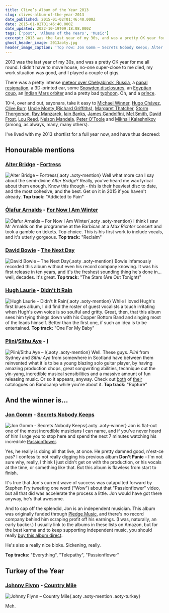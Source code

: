 ```yaml
---
title: Clive’s Album of the Year 2013
slug: clives-album-of-the-year-2013
date_published: 2015-01-02T01:46:40.000Z
date: 2015-01-02T01:46:40.000Z
date_updated: 2022-10-19T09:18:08.000Z
tags: ['post', 'Albums of the Years', 'Music']
excerpt: 2013 was the last year of my 30s, and was a pretty OK year for me all round.
ghost_header_image: 2013aoty.jpg
header_image_caption: 'Top row: Jon Gomm – Secrets Nobody Keeps; Alter Bridge – Fortress; Ólafur Arnalds – For Now I Am Winter. Bottom row: David Bowie – The Next Day; Hugh Laurie – Didn’t It Rain; Plini/Sithu Aye – I'
---
```


2013 was the last year of my 30s, and was a pretty OK year for me all round. I didn't have to move house, no-one super-close to me died, my work situation was good, and I played a couple of gigs.

There was a pretty intense [meteor over Chelyabinsk, Russia](http://en.wikipedia.org/wiki/Chelyabinsk_meteor), a [papal resignation](http://en.wikipedia.org/wiki/Resignation_of_Pope_Benedict_XVI), a 3D-printed ear, some [Snowden disclosures](http://en.wikipedia.org/wiki/2013_mass_surveillance_disclosures), an [Egyptian coup](http://en.wikipedia.org/wiki/2013_Egyptian_coup_d%27%C3%A9tat), an [Indian Mars orbiter](http://en.wikipedia.org/wiki/Mangalyaan) and a pretty bad [typhoon](http://en.wikipedia.org/wiki/Typhoon_Haiyan). Oh, and a [prince](http://en.wikipedia.org/wiki/Prince_George_of_Cambridge).

10-4, over and out, sayonara, take it easy to [Michael Winner](http://en.wikipedia.org/wiki/Michael_Winner), [Hugo Chávez](http://en.wikipedia.org/wiki/Hugo_Ch%C3%A1vez), [Clive Burr](http://en.wikipedia.org/wiki/Clive_Burr), [Uncle Monty (Richard Griffiths)](http://en.wikipedia.org/wiki/Richard_Griffiths), [Margaret Thatcher](http://en.wikipedia.org/wiki/Margaret_Thatcher), [Storm Thorgerson](http://en.wikipedia.org/wiki/Storm_Thorgerson), [Ray Manzarek](http://en.wikipedia.org/wiki/Ray_Manzarek), [Iain Banks](http://en.wikipedia.org/wiki/Iain_Banks), [James Gandolfini](http://en.wikipedia.org/wiki/James_Gandolfini), [Mel Smith](http://en.wikipedia.org/wiki/Mel_Smith), [David Frost](http://en.wikipedia.org/wiki/David_Frost), [Lou Reed](http://en.wikipedia.org/wiki/Lou_Reed), [Nelson Mandela](http://en.wikipedia.org/wiki/Nelson_Mandela), [Peter O'Toole](http://en.wikipedia.org/wiki/Peter_O%27Toole) and [Mikhail Kalashnikov](http://en.wikipedia.org/wiki/Mikhail_Kalashnikov) (among, as always, many, many others).

I've lived with my 2013 shortlist for a full year now, and have thus decreed:

## Honourable mentions

### [Alter Bridge](http://www.alterbridge.com/) - [Fortress](http://www.amazon.co.uk/Fortress-Alter-Bridge/dp/B00DJ80VL8/)

![Alter Bridge – Fortress](/public/images/2020/05/alter-bridge_fortress.jpeg){.aoty .aoty-mention} Well what more can I say about the semi-divine *Alter Bridge*? Really, you've heard me wax lyrical about them enough. Know this though - this is their heaviest disc to date, and the most cohesive, and the best. Get on it in 2015 if you haven't already. **Top track:** "Addicted to Pain"

### [Ólafur Arnalds](http://olafurarnalds.com/) - [For Now I Am Winter](http://www.amazon.co.uk/Now-I-am-Winter/dp/B00AHUAMYW/)

![Ólafur Arnalds – For Now I Am Winter](/public/images/2020/05/olafur-arnalds_for-now-i-am-winter.jpeg){.aoty .aoty-mention} I think I saw Mr Arnalds on the programme at the Barbican at a *Max Richter* concert and took a gamble on tickets. Top choice. This is his first work to include vocals, and it's utterly gorgeous. **Top track:** "Reclaim"

### [David Bowie](http://davidbowie.com/) - [The Next Day](http://www.amazon.co.uk/Next-Day-David-Bowie/dp/B00AYHKIZ6/)

![David Bowie – The Next Day](/public/images/2020/05/david-bowie_the-next-day.jpeg){.aoty .aoty-mention} Bowie infamously recorded this album without even his record company knowing. It was his first release in ten years, and it's the freshest sounding thing he's done in… well, decades. It's great. **Top track:** "The Stars (Are Out Tonight)"

### [Hugh Laurie](http://hughlaurieblues.com) - [Didn't It Rain](http://www.amazon.co.uk/Didnt-Rain-Hugh-Laurie/dp/B00BWWA59Q/)

![Hugh Laurie – Didn't It Rain](/public/images/2020/05/hugh-laurie_didnt-it-rain.jpeg){.aoty .aoty-mention} While I loved Hugh's first blues album, I did find the roster of guest vocalists a touch irritating when Hugh's own voice is so soulful and gritty. Great, then, that this album sees him tying things down with his Copper Bottom Band and singing most of the leads himself. Better than the first one, if such an idea is to be entertained. **Top track:** "One For My Baby"

### [Plini](http://http://plini.bandcamp.com/)/[Sithu Aye](http://http://sithuayemusic.bandcamp.com/) - [I](http://http://plini.bandcamp.com/album/i)

![Plini/Sithu Aye – I](/public/images/2020/05/plini_sithu-aye_i.jpg){.aoty .aoty-mention} Well. These guys. *Plini* from Sydney and *Sithu Aye* from somewhere in Scotland have between them reinvented what it is to be a young blazing solo guitar player, by having amazing production chops, great songwriting abilities, technique out the yin-yang, incredible musical sensibilities and a massive amount of fun releasing music. Or so it appears, anyway. Check out [both](http://plini.bandcamp.com/) of [their](http://sithuayemusic.bandcamp.com/) catalogues on Bandcamp while you're about it. **Top track:** "Rupture"

## And the winner is…

### [Jon Gomm](http://jongomm.com) - [Secrets Nobody Keeps](http://http://jongomm.com/cds)
![Jon Gomm - Secrets Nobody Keeps](/public/images/2018/03/26622225_500_500.jpg){.aoty .aoty-winner}
Jon is flat-out one of the most incredible musicians I can name, and if you've never heard of him I urge you to stop here and spend the next 7 minutes watching his incredible [Passionflower](https://www.youtube.com/watch?v=nY7GnAq6Znw).

Yes, he really is doing all that live, at once. He pretty damned good, n'est-ce pas? I confess to not really digging his previous album **Don't Panic** - I'm not sure why, really, I think I just didn't get on with the production, or his vocals at the time, or something like that. But this album is flawless from start to finish.

It's true that Jon's current wave of success was catapulted forward by Stephen Fry tweeting one word ("Wow") about that "Passionflower" video, but all that did was accelerate the process a little. Jon would have got there anyway, he's that awesome.

And to cap off the splendid, Jon is an independent musician. This album was originally funded through [Pledge Music](http://www.pledgemusic.com/), and there's no record company behind him scraping profit off his earnings. (I was, naturally, an early backer.) I usually link to the albums in these lists on Amazon, but for the best karma and to keep supporting independent music, you should really [buy this album direct](http://jongomm.com/store).

He's also a really nice bloke. Sickening, really.

**Top tracks:** "Everything", "Telepathy", "Passionflower"

## Turkey of the Year

### [Johnny Flynn](http://www.johnny-flynn.com) - [Country Mile](http://www.amazon.co.uk/Country-Mile-Johnny-Flynn/dp/B00ECW9TOK/)

![Johnny Flynn – Country Mile](/public/images/2025/02/johnny-flynn-country-mile.jpg){.aoty .aoty-mention .aoty-turkey}

Meh.

